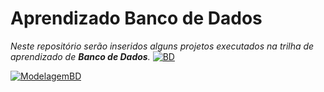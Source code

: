 # Aprendizado Banco de Dados

*Neste repositório serão inseridos alguns projetos executados na trilha de aprendizado de **Banco de Dados**.* 
[![BD](https://img.shields.io/badge/Banco%20de%20Dados%20Relacionais%20-%20SQL%20-%20orange)](https://img.shields.io/badge/Banco%20de%20Dados%20Relacionais%20-%20SQL%20-%20orange)

[![ModelagemBD](https://img.shields.io/badge/Modelagem%20de%20Dados%20-%20SQL%20-%20darkred)](https://img.shields.io/badge/Modelagem%20de%20Dados%20-%20SQL%20-%20lightred)
